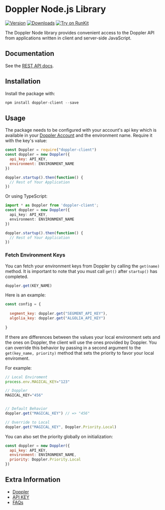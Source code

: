 # Doppler Node.js Library

[![Version](https://img.shields.io/npm/v/doppler-client.svg)](https://www.npmjs.org/package/doppler-client)
[![Downloads](https://img.shields.io/npm/dm/doppler-client.svg)](https://www.npmjs.com/package/doppler-client)
[![Try on RunKit](https://badge.runkitcdn.com/doppler-client.svg)](https://runkit.com/npm/doppler-client)

The Doppler Node library provides convenient access to the Doppler API from
applications written in client and server-side JavaScript.

## Documentation

See the [REST API docs](https://help.doppler.market).

## Installation

Install the package with:
``` js
npm install doppler-client --save
```

## Usage

The package needs to be configured with your account's api key which is
available in your [Doppler Account](https://doppler.market/account) and the environment name. Require it with the key's value:

``` js
const Doppler = require("doppler-client")
const doppler = new Doppler({
  api_key: API_KEY,
  environment: ENVIRONMENT_NAME
})

doppler.startup().then(function() {
  // Rest of Your Application
})
```


Or using TypeScript:

``` ts
import * as Doppler from 'doppler-client';
const doppler = new Doppler({
  api_key: API_KEY,
  environment: ENVIRONMENT_NAME
})

doppler.startup().then(function() {
  // Rest of Your Application
})
```

### Fetch Environment Keys

You can fetch your environment keys from Doppler by calling the `get(name)` method. It is important to
note that you must call `get()` after `startup()` has completed.

``` js
doppler.get(KEY_NAME)
```

Here is an example:

``` js
const config = {
  
  segment_key: doppler.get("SEGMENT_API_KEY"),
  algolia_key: doppler.get("ALGOLIA_API_KEY")
  
}

```


If there are differences between the values your local environment sets and the ones on Doppler, the client will
use the ones provided by Doppler. You can override this behavior by passing in a second argument to
the `get(key_name, priority)` method that sets the priority to favor your local enviroment.

For example:

``` js
// Local Enviroment
process.env.MAGICAL_KEY="123"

// Doppler
MAGICAL_KEY="456"


// Default Behavior
doppler.get("MAGICAL_KEY") // => "456"

// Override to Local
doppler.get("MAGICAL_KEY", Doppler.Priority.Local)
```

You can also set the priority globally on initialization:

``` js
const doppler = new Doppler({
  api_key: API_KEY,
  environment: ENVIRONMENT_NAME,
  priority: Doppler.Priority.Local
})

```


## Extra Information

- [Doppler](https://doppler.market)
- [API KEY](https://doppler.market/account)
- [FAQs](https://help.doppler.market)

